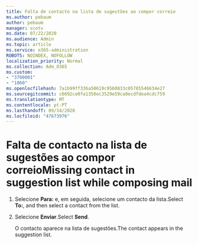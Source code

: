 ```yaml
---
title: Falta de contacto na lista de sugestões ao compor correio
ms.author: pebaum
author: pebaum
manager: scotv
ms.date: 07/22/2020
ms.audience: Admin
ms.topic: article
ms.service: o365-administration
ROBOTS: NOINDEX, NOFOLLOW
localization_priority: Normal
ms.collection: Adm_O365
ms.custom:
- "3700001"
- "1060"
ms.openlocfilehash: 7a1b99ff336a50619c9560833c05785546634e27
ms.sourcegitcommit: c6692ce0fa1358ec3529e59ca0ecdfdea4cdc759
ms.translationtype: MT
ms.contentlocale: pt-PT
ms.lasthandoff: 09/14/2020
ms.locfileid: "47673976"
---
```

# <a name="missing-contact-in-suggestion-list-while-composing-mail"></a><span data-ttu-id="fd5d2-102">Falta de contacto na lista de sugestões ao compor correio</span><span class="sxs-lookup"><span data-stu-id="fd5d2-102">Missing contact in suggestion list while composing mail</span></span>

1. <span data-ttu-id="fd5d2-103">Selecione **Para:** e, em seguida, selecione um contacto da lista.</span><span class="sxs-lookup"><span data-stu-id="fd5d2-103">Select **To:**, and then select a contact from the list.</span></span>
2. <span data-ttu-id="fd5d2-104">Selecione **Enviar**.</span><span class="sxs-lookup"><span data-stu-id="fd5d2-104">Select **Send**.</span></span>

    <span data-ttu-id="fd5d2-105">O contacto aparece na lista de sugestões.</span><span class="sxs-lookup"><span data-stu-id="fd5d2-105">The contact appears in the suggestion list.</span></span>